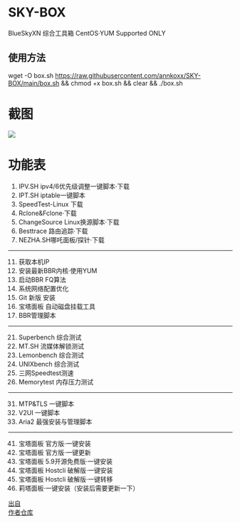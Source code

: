 # SKY-BOX
BlueSkyXN  综合工具箱 CentOS·YUM Supported ONLY

## 使用方法
wget -O box.sh https://raw.githubusercontent.com/annkoxx/SKY-BOX/main/box.sh && chmod +x box.sh && clear && ./box.sh

# 截图
<img src="https://cdn.000714.xyz/Skyimg/blog2021/master/04/QQ%E5%9B%BE%E7%89%8720210418151155.png"></img>
# 功能表
1. IPV.SH ipv4/6优先级调整一键脚本·下载
2. IPT.SH iptable一键脚本
3. SpeedTest-Linux 下载
4. Rclone&Fclone·下载
5. ChangeSource Linux换源脚本·下载
6. Besttrace 路由追踪·下载
7. NEZHA.SH哪吒面板/探针·下载
--------------------------------------------------
11. 获取本机IP
12. 安装最新BBR内核·使用YUM
13. 启动BBR FQ算法
14. 系统网络配置优化
15. Git 新版 安装
16. 宝塔面板 自动磁盘挂载工具
17. BBR管理脚本
--------------------------------------------------
21. Superbench 综合测试
22. MT.SH 流媒体解锁测试
23. Lemonbench 综合测试
24. UNIXbench 综合测试
25. 三网Speedtest测速
26. Memorytest 内存压力测试
--------------------------------------------------
31. MTP&TLS 一键脚本
32. V2UI 一键脚本
33. Aria2 最强安装与管理脚本
--------------------------------------------------
41. 宝塔面板 官方版·一键安装
42. 宝塔面板 官方版·一键更新
43. 宝塔面板 5.9开源免费版·一键安装
44. 宝塔面板 Hostcli 破解版·一键安装
45. 宝塔面板 Hostcli 破解版·一键转移
46. 莉塔面板·一键安装（安装后需要更新一下）


[出自](https://www.blueskyxn.com/202104/4465.html)<br>
[作者仓库](https://github.com/BlueSkyXN/SKY-BOX)
